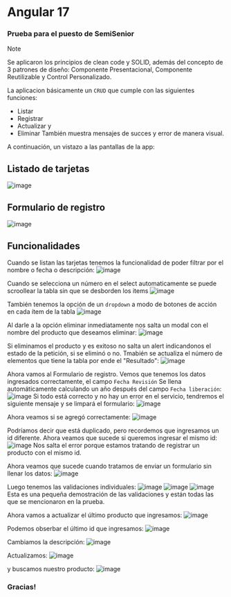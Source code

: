 # Angular 17
### Prueba para el puesto de SemiSenior
> [!NOTE]
> Se aplicaron los principios de clean code y SOLID, además del concepto de 3 patrones de diseño: Componente Presentacional, Componente Reutilizable y Control Personalizado.

La aplicacion básicamente un `CRUD` que cumple con las siguientes funciones:
* Listar
* Registrar
* Actualizar y
* Eliminar
También muestra mensajes de succes y error de manera visual.

A continuación, un vistazo a las pantallas de la app:
## Listado de tarjetas

![image](https://github.com/user-attachments/assets/1f57f75d-f613-4613-85bf-a8f1e88ca2f6)

## Formulario de registro 

![image](https://github.com/user-attachments/assets/fe7c552a-ed2c-4679-a222-b35efc6a7288)

## Funcionalidades
Cuando se listan las tarjetas tenemos la funcionalidad de poder filtrar por el nombre o fecha o descripción:
![image](https://github.com/user-attachments/assets/304a419e-f23c-445c-8e6a-47101bda4ec4)

Cuando se selecciona un número en el select automaticamente se puede scroollear la tabla sin que se desborden los items
![image](https://github.com/user-attachments/assets/44d34890-4344-4a48-9408-71f11e8f94ad)

También tenemos la opción de un `dropdown` a modo de botones de acción en cada ítem de la tabla
![image](https://github.com/user-attachments/assets/d577d3b5-55fe-41ca-aa23-222ffda46dc3)

Al darle a la opción eliminar inmediatamente nos salta un modal con el nombre del producto que deseamos eliminar:
![image](https://github.com/user-attachments/assets/5c94dca8-7f05-42f2-ae4e-378e580c95a9)

Si eliminamos el producto y es exitoso no salta un alert indicandonos el estado de la petición, si se eliminó o no. Tmabién se actualiza el número de elementos que tiene la tabla por ende el "Resultado":
![image](https://github.com/user-attachments/assets/d006579d-1efb-404c-baae-3c39754c3c81)

Ahora vamos al Formulario de registro. Vemos que tenemos los datos ingresados correctamente, el campo `Fecha Revisión` Se llena automáticamente calculando un año después del campo `Fecha liberación`:
![image](https://github.com/user-attachments/assets/d1ad4c7a-bcb1-4d4f-8e8c-cec281f3e727)
Si todo está correcto y no hay un error en el servicio, tendremos el siguiente mensaje y se limpará el formulario:
![image](https://github.com/user-attachments/assets/a38eb24d-7c0f-4bbb-a7d3-52060ae5b87e)

Ahora veamos si se agregó correctamente:
![image](https://github.com/user-attachments/assets/d59bb0fb-eb21-41f0-82de-ac7e7dcdf50a)

Podríamos decir que está duplicado, pero recordemos que ingresamos un id diferente. Ahora veamos que sucede si queremos ingresar el mismo id:
![image](https://github.com/user-attachments/assets/13038fd9-676d-408c-81d0-c365dbdd2fa2)
Nos salta el error porque estamos tratando de registrar un producto con el mismo id.

Ahora veamos que sucede cuando tratamos de enviar un formulario sin llenar los datos:
![image](https://github.com/user-attachments/assets/c98aea57-6fc2-4c52-87e0-7e981778f65a)

Luego tenemos las validaciones individuales:
![image](https://github.com/user-attachments/assets/07a938c1-de7d-47b8-8ccf-4b0efd5edc09)
![image](https://github.com/user-attachments/assets/a46ba757-0661-4d0c-8c84-3a3154e576a7)
![image](https://github.com/user-attachments/assets/c5d230a7-0ae3-4360-8008-3ac2a9cb866f)
Esta es una pequeña demostración de las validaciones y están todas las que se mencionaron en la prueba.

Ahora vamos a actualizar el último producto que ingresamos:
![image](https://github.com/user-attachments/assets/150946e0-4453-4ffe-bf42-24b381437eae)

Podemos obserbar el último id que ingresamos:
![image](https://github.com/user-attachments/assets/8e3c874b-12ba-4a42-8ee3-4c9ea7a96756)

Cambiamos la descripción:
![image](https://github.com/user-attachments/assets/780b3d53-c5bb-4824-9d92-fc4bcc611572)

Actualizamos:
![image](https://github.com/user-attachments/assets/962c2fe8-4dfd-404e-87d5-d0ab85e6ee42)

y buscamos nuestro producto:
![image](https://github.com/user-attachments/assets/4151deaf-3d51-4803-adf5-59a0f4fc4a2c)

### Gracias!




















